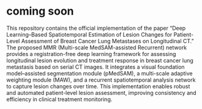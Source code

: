# coming soon

This repository contains the official implementation of the paper “Deep Learning–Based Spatiotemporal Estimation of Lesion Changes for Patient-Level Assessment of Breast Cancer Lung Metastases on Longitudinal CT.”
The proposed MMR (Multi-scale MedSAM-assisted Recurrent) network provides a registration-free deep learning framework for assessing longitudinal lesion evolution and treatment response in breast cancer lung metastasis based on serial CT images.
It integrates a visual foundation model–assisted segmentation module (pMedSAM), a multi-scale adaptive weighting module (MAW), and a recurrent spatiotemporal analysis network to capture lesion changes over time.
This implementation enables robust and automated patient-level lesion assessment, improving consistency and efficiency in clinical treatment monitoring.
